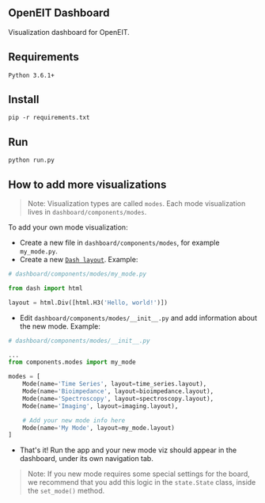 OpenEIT Dashboard
-----------------

Visualization dashboard for OpenEIT.

## Requirements
```
Python 3.6.1+
```

## Install
```
pip -r requirements.txt
```

## Run
```
python run.py
```

## How to add more visualizations
> Note: Visualization types are called `modes`. Each mode visualization lives in `dashboard/components/modes`.

To add your own mode visualization:
* Create a new file in `dashboard/components/modes`, for example `my_mode.py`.
* Create a new [`Dash layout`](https://dash.plot.ly/getting-started). Example:
```python
# dashboard/components/modes/my_mode.py

from dash import html

layout = html.Div([html.H3('Hello, world!')])
```
* Edit `dashboard/components/modes/__init__.py` and add information about the new mode. Example:
```python
# dashboard/components/modes/__init__.py

...
from components.modes import my_mode

modes = [
    Mode(name='Time Series', layout=time_series.layout),
    Mode(name='Bioimpedance', layout=bioimpedance.layout),
    Mode(name='Spectroscopy', layout=spectroscopy.layout),
    Mode(name='Imaging', layout=imaging.layout),

    # Add your new mode info here
    Mode(name='My Mode', layout=my_mode.layout)
]
```
* That's it! Run the app and your new mode viz should appear in the dashboard, under its own navigation tab.

> Note: If you new mode requires some special settings for the board, we recommend that you add this logic in the `state.State` class, inside the `set_mode()` method.
